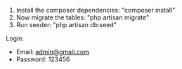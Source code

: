 1. Install the composer dependencies: "composer install"
2. Now migrate the tables: "php artisan migrate"
3. Run seeder: "php artisan db:seed"


Login:
- Email: admin@gmail.com
- Password: 123456
